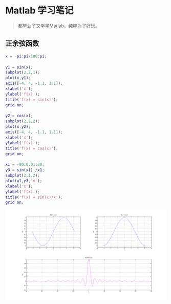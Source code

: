 # Matlab 学习笔记
> 都毕业了又学学Matlab，纯粹为了好玩。

## 正余弦函数

```matlab
x = -pi:pi/100:pi;

y1 = sin(x);
subplot(2,2,1);
plot(x,y1);
axis([-4, 4, -1.1, 1.1]);  
xlabel('x');
ylabel('f(x)');
title('f(x) = sin(x)');
grid on;

y2 = cos(x);
subplot(2,2,2);
plot(x,y2);
axis([-4, 4, -1.1, 1.1]);
xlabel('x');
ylabel('f(x)');
title('f(x) = cos(x)');
grid on;

x1 = -80:0.01:80;
y3 = sin(x1)./x1;
subplot(2,1,2);
plot(x1,y3,'m'); 
xlabel('x');
ylabel('f(x)');
title('f(x) = sin(x)/x');
grid on;
```

![sin-cos](matlab-pic/sin-cos.png)